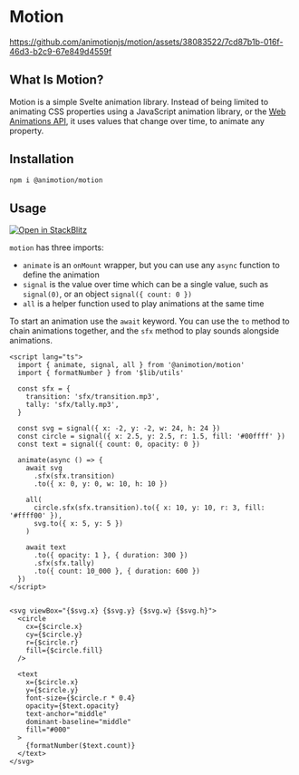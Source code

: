 # Motion

https://github.com/animotionjs/motion/assets/38083522/7cd87b1b-016f-46d3-b2c9-67e849d4559f

## What Is Motion?

Motion is a simple Svelte animation library. Instead of being limited to animating CSS properties using a JavaScript animation library, or the [Web Animations API](https://developer.mozilla.org/en-US/docs/Web/API/Web_Animations_API), it uses values that change over time, to animate any property.

## Installation

```sh
npm i @animotion/motion
```

## Usage

[![Open in StackBlitz](https://developer.stackblitz.com/img/open_in_stackblitz.svg)](https://stackblitz.com/github/joysofcode/motion-svg)

`motion` has three imports:

- `animate` is an `onMount` wrapper, but you can use any `async` function to define the animation
- `signal` is the value over time which can be a single value, such as `signal(0)`, or an object `signal({ count: 0 })`
- `all` is a helper function used to play animations at the same time


To start an animation use the `await` keyword. You can use the `to` method to chain animations together, and the `sfx` method to play sounds alongside animations.

```svelte
<script lang="ts">
  import { animate, signal, all } from '@animotion/motion'
  import { formatNumber } from '$lib/utils'

  const sfx = {
    transition: 'sfx/transition.mp3',
    tally: 'sfx/tally.mp3',
  }

  const svg = signal({ x: -2, y: -2, w: 24, h: 24 })
  const circle = signal({ x: 2.5, y: 2.5, r: 1.5, fill: '#00ffff' })
  const text = signal({ count: 0, opacity: 0 })

  animate(async () => {
    await svg
      .sfx(sfx.transition)
      .to({ x: 0, y: 0, w: 10, h: 10 })

    all(
      circle.sfx(sfx.transition).to({ x: 10, y: 10, r: 3, fill: '#ffff00' }),
      svg.to({ x: 5, y: 5 })
    )

    await text
      .to({ opacity: 1 }, { duration: 300 })
      .sfx(sfx.tally)
      .to({ count: 10_000 }, { duration: 600 })
  })
</script>


<svg viewBox="{$svg.x} {$svg.y} {$svg.w} {$svg.h}">
  <circle
    cx={$circle.x}
    cy={$circle.y}
    r={$circle.r}
    fill={$circle.fill}
  />

  <text
    x={$circle.x}
    y={$circle.y}
    font-size={$circle.r * 0.4}
    opacity={$text.opacity}
    text-anchor="middle"
    dominant-baseline="middle"
    fill="#000"
  >
    {formatNumber($text.count)}
  </text>
</svg>
```
